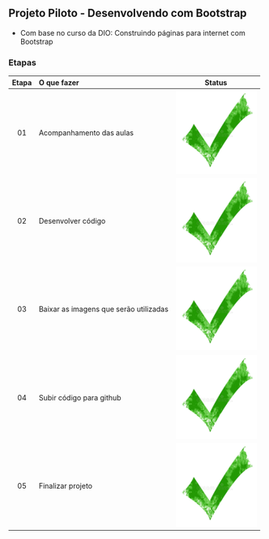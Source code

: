 ## Projeto Piloto - Desenvolvendo com Bootstrap
 - Com base no curso da DIO: Construindo páginas para internet com Bootstrap

### Etapas
|Etapa | O que fazer      | Status |
|:----:|:-----------------|:------:|
|  01  | Acompanhamento das aulas|![ok](/img/ok.png)|
|  02  | Desenvolver código      |![ok](/img/ok.png)|
|  03  | Baixar as imagens que serão utilizadas |![ok](/img/ok.png)|
|  04  | Subir código para github     |![ok](/img/ok.png)|
|  05  | Finalizar projeto            |![ok](/img/ok.png)|